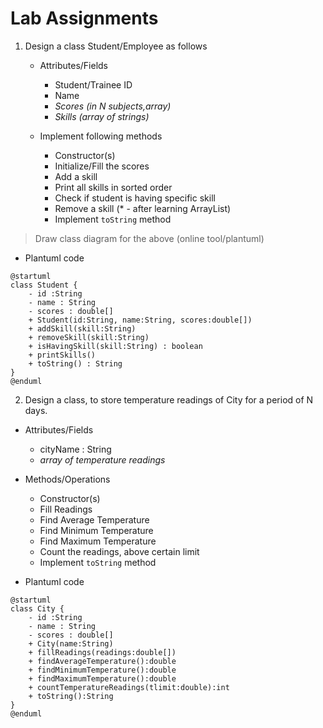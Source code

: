 # Lab Assignments

1. Design a class Student/Employee as follows
    * Attributes/Fields
        - Student/Trainee ID
        - Name
        - _Scores (in N subjects,array)_
        - _Skills (array of strings)_

    * Implement following methods
        - Constructor(s)
        - Initialize/Fill the scores
        - Add a skill
        - Print all skills in sorted order
        - Check if student is having specific skill
        - Remove a skill (* - after learning ArrayList)
        - Implement `toString` method

> Draw class diagram for the above (online tool/plantuml)

* Plantuml code

```
@startuml
class Student {
    - id :String
    - name : String
    - scores : double[] 
    + Student(id:String, name:String, scores:double[])
    + addSkill(skill:String)   
    + removeSkill(skill:String)
    + isHavingSkill(skill:String) : boolean
    + printSkills()
    + toString() : String
}
@enduml
```

2. Design a class, to store temperature readings of City for a period of N days.
  * Attributes/Fields
    - cityName : String
    - _array of temperature readings_
  * Methods/Operations
    - Constructor(s)
    - Fill Readings
    - Find Average Temperature
    - Find Minimum Temperature
    - Find Maximum Temperature
    - Count the readings, above certain limit
    - Implement `toString` method

* Plantuml code

```
@startuml
class City {
    - id :String
    - name : String
    - scores : double[] 
    + City(name:String)
    + fillReadings(readings:double[])
    + findAverageTemperature():double
    + findMinimumTemperature():double
    + findMaximumTemperature():double
    + countTemperatureReadings(tlimit:double):int
    + toString():String
}
@enduml
```